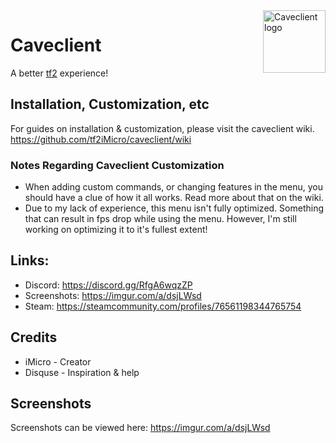 
<img align="right" alt="Caveclient logo" width="100" src="https://i.imgur.com/76xMlbFl.png">

# Caveclient
A better [tf2](https://store.steampowered.com/app/440/Team_Fortress_2/) experience!

## Installation, Customization, etc
For guides on installation & customization, please visit the caveclient wiki.
https://github.com/tf2iMicro/caveclient/wiki

### Notes Regarding Caveclient Customization
- When adding custom commands, or changing features in the menu, you should have a clue of how it all works. Read more about that on the wiki.
- Due to my lack of experience, this menu isn't fully optimized. Something that can result in fps drop while using the menu. However, I'm still working on optimizing it to it's fullest extent!

## Links:
* Discord: https://discord.gg/RfgA6wqzZP
* Screenshots: https://imgur.com/a/dsjLWsd
* Steam: https://steamcommunity.com/profiles/76561198344765754

## Credits
* iMicro - Creator
* Disquse - Inspiration & help

## Screenshots
Screenshots can be viewed here: 
https://imgur.com/a/dsjLWsd
